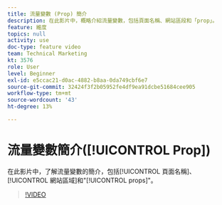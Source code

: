 ```yaml
---
title: 流量變數 (Prop) 簡介
description: 在此影片中，概略介紹流量變數，包括頁面名稱、網站區段和「prop」。
feature: 維度
topics: null
activity: use
doc-type: feature video
team: Technical Marketing
kt: 3576
role: User
level: Beginner
exl-id: e5ccac21-d0ac-4882-b8aa-0da749cbf6e7
source-git-commit: 32424f3f2b05952fe4df9ea91dcbe51684cee905
workflow-type: tm+mt
source-wordcount: '43'
ht-degree: 13%

---
```


# 流量變數簡介([!UICONTROL Prop])

在此影片中，了解流量變數的簡介，包括[!UICONTROL 頁面名稱]、[!UICONTROL 網站區域]和&quot;[!UICONTROL props]&quot;。

>[!VIDEO](https://video.tv.adobe.com/v/28767/?quality=12)
